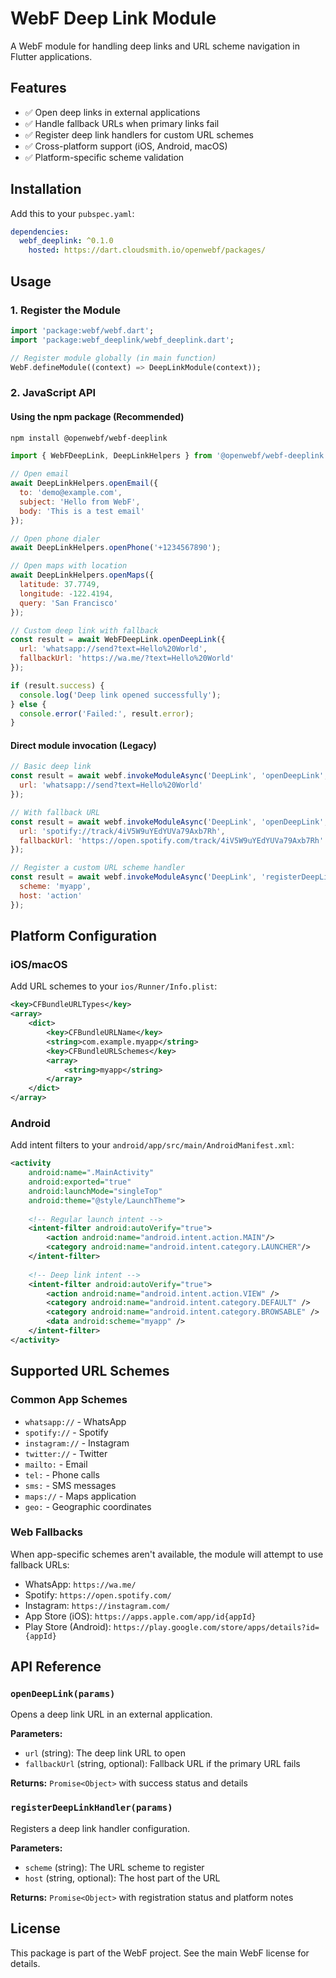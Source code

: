 # WebF Deep Link Module

A WebF module for handling deep links and URL scheme navigation in Flutter applications.

## Features

- ✅ Open deep links in external applications
- ✅ Handle fallback URLs when primary links fail
- ✅ Register deep link handlers for custom URL schemes
- ✅ Cross-platform support (iOS, Android, macOS)
- ✅ Platform-specific scheme validation

## Installation

Add this to your `pubspec.yaml`:

```yaml
dependencies:
  webf_deeplink: ^0.1.0
    hosted: https://dart.cloudsmith.io/openwebf/packages/
```

## Usage

### 1. Register the Module

```dart
import 'package:webf/webf.dart';
import 'package:webf_deeplink/webf_deeplink.dart';

// Register module globally (in main function)
WebF.defineModule((context) => DeepLinkModule(context));
```

### 2. JavaScript API

#### Using the npm package (Recommended)

```bash
npm install @openwebf/webf-deeplink
```

```javascript
import { WebFDeepLink, DeepLinkHelpers } from '@openwebf/webf-deeplink';

// Open email
await DeepLinkHelpers.openEmail({
  to: 'demo@example.com',
  subject: 'Hello from WebF',
  body: 'This is a test email'
});

// Open phone dialer
await DeepLinkHelpers.openPhone('+1234567890');

// Open maps with location
await DeepLinkHelpers.openMaps({
  latitude: 37.7749,
  longitude: -122.4194,
  query: 'San Francisco'
});

// Custom deep link with fallback
const result = await WebFDeepLink.openDeepLink({
  url: 'whatsapp://send?text=Hello%20World',
  fallbackUrl: 'https://wa.me/?text=Hello%20World'
});

if (result.success) {
  console.log('Deep link opened successfully');
} else {
  console.error('Failed:', result.error);
}
```

#### Direct module invocation (Legacy)

```javascript
// Basic deep link
const result = await webf.invokeModuleAsync('DeepLink', 'openDeepLink', {
  url: 'whatsapp://send?text=Hello%20World'
});

// With fallback URL
const result = await webf.invokeModuleAsync('DeepLink', 'openDeepLink', {
  url: 'spotify://track/4iV5W9uYEdYUVa79Axb7Rh',
  fallbackUrl: 'https://open.spotify.com/track/4iV5W9uYEdYUVa79Axb7Rh'
});

// Register a custom URL scheme handler
const result = await webf.invokeModuleAsync('DeepLink', 'registerDeepLinkHandler', {
  scheme: 'myapp',
  host: 'action'
});
```

## Platform Configuration

### iOS/macOS

Add URL schemes to your `ios/Runner/Info.plist`:

```xml
<key>CFBundleURLTypes</key>
<array>
    <dict>
        <key>CFBundleURLName</key>
        <string>com.example.myapp</string>
        <key>CFBundleURLSchemes</key>
        <array>
            <string>myapp</string>
        </array>
    </dict>
</array>
```

### Android

Add intent filters to your `android/app/src/main/AndroidManifest.xml`:

```xml
<activity
    android:name=".MainActivity"
    android:exported="true"
    android:launchMode="singleTop"
    android:theme="@style/LaunchTheme">
    
    <!-- Regular launch intent -->
    <intent-filter android:autoVerify="true">
        <action android:name="android.intent.action.MAIN"/>
        <category android:name="android.intent.category.LAUNCHER"/>
    </intent-filter>
    
    <!-- Deep link intent -->
    <intent-filter android:autoVerify="true">
        <action android:name="android.intent.action.VIEW" />
        <category android:name="android.intent.category.DEFAULT" />
        <category android:name="android.intent.category.BROWSABLE" />
        <data android:scheme="myapp" />
    </intent-filter>
</activity>
```

## Supported URL Schemes

### Common App Schemes
- `whatsapp://` - WhatsApp
- `spotify://` - Spotify
- `instagram://` - Instagram
- `twitter://` - Twitter
- `mailto:` - Email
- `tel:` - Phone calls
- `sms:` - SMS messages
- `maps://` - Maps application
- `geo:` - Geographic coordinates

### Web Fallbacks
When app-specific schemes aren't available, the module will attempt to use fallback URLs:
- WhatsApp: `https://wa.me/`
- Spotify: `https://open.spotify.com/`
- Instagram: `https://instagram.com/`
- App Store (iOS): `https://apps.apple.com/app/id{appId}`
- Play Store (Android): `https://play.google.com/store/apps/details?id={appId}`

## API Reference

### `openDeepLink(params)`

Opens a deep link URL in an external application.

**Parameters:**
- `url` (string): The deep link URL to open
- `fallbackUrl` (string, optional): Fallback URL if the primary URL fails

**Returns:** `Promise<Object>` with success status and details

### `registerDeepLinkHandler(params)`

Registers a deep link handler configuration.

**Parameters:**
- `scheme` (string): The URL scheme to register
- `host` (string, optional): The host part of the URL

**Returns:** `Promise<Object>` with registration status and platform notes

## License

This package is part of the WebF project. See the main WebF license for details.